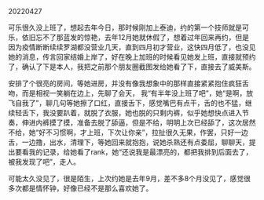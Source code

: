 20220427

可乐很久没上班了，想起去年今日，那时候刚加上泰迪，约的第一个技师就是可乐，依旧忘不了那蓝发的惊艳，去年12月她就休假了，想着过年回来再约，但是因为疫情断断续续罗湖都没营业几天，直到四月初才营业，这快四月低了，也没见她的消息，传言回家结婚上岸了，好在晚上加班的时候看见她发上班，直接就预约了，确认了下是本人，我把之前那个朋友圈截图发给她看了下，直接去了威美斯。

安排了个很亮的房间，等她进房，并没有像我想象中的那样直接紧紧抱住疯狂舌吻，而是相视一笑躺在边上，先聊了会天， 我“有半年没上班了吧”，她“是啊，放飞自我了”，聊几句等她擦了口红，直接舌下，感觉嘴巴有点干，舌的也不猛，继续轻舌下，我没要趴着，就脱了衣服，她也脱的只剩内裤，似乎她想快点进入节奏，伸进内裤摸了摸，准备去脱了舔逼，但是不给，明明上次已经舔了，这次居然不给，她“好不习惯啊，才上班，下次让你亲”，拉扯很久无果，作罢，只好一边舌，一边撸，出水，清理下，等她回来就抱抱，说她杀熟还有点委屈，聊聊天，提出要看我的记录，给她看了rank，她“还说我是最漂亮的，都把我排到后面去了，被我发现了吧”，走人。

可能太久没见了，很是陌生，上次约她是去年9月，差不多8个月没见了，感觉很多次都是情怀钟，好像已经不是那么喜欢她了。